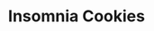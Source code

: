 ---
title: "Insomnia Cookies"
url: /chicago/insomnia-cookies-north-wells-street/
shop: Konditorei
---